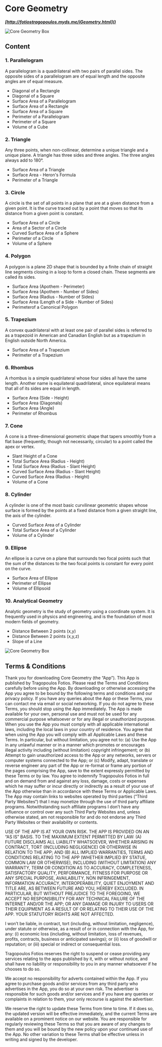 # Core Geometry
***[http://fotiostragopoulos.myds.me/iGeometry.html]()***

![Core Geometry Box](https://github.com/FotiosTragopoulos/CoreGeometry/blob/master/Graphics/CGPort.png)

## Content

### 1. Parallelogram

A parallelogram is a quadrilateral with two pairs of parallel sides. The opposite sides of a parallelogram are of equal length and the opposite angles are of equal measure.

* Diagonal of a Rectangle
* Diagonal of a Square
* Surface Area of a Parallelogram
* Surface Area of a Rectangle
* Surface Area of a Square
* Perimeter of a Parallelogram
* Perimeter of a Square
* Volume of a Cube

### 2. Triangle

Any three points, when non-collinear, determine a unique triangle and a unique plane. A triangle has three sides and three angles. The three angles always add to 180°.

* Surface Area of a Triangle
* Surface Area - Heron's Formula
* Perimeter of a Triangle

### 3. Circle

A circle is the set of all points in a plane that are at a given distance from a given point. It is the curve traced out by a point that moves so that its distance from a given point is constant.

* Surface Area of a Circle
* Area of a Sector of a Circle
* Curved Surface Area of a Sphere
* Perimeter of a Circle
* Volume of a Sphere

### 4. Polygon

A polygon is a plane 2D shape that is bounded by a finite chain of straight line segments closing in a loop to form a closed chain. These segments are called its sides.

* Surface Area (Apothem - Perimeter)
* Surface Area (Apothem - Number of Sides)
* Surface Area (Radius - Number of Sides)
* Surface Area (Length of a Side - Number of Sides)
* Perimeterof a Canonical Polygon

### 5. Trapezium

A convex quadrilateral with at least one pair of parallel sides is referred to as a trapezoid in American and Canadian English but as a trapezium in English outside North America.

* Surface Area of a Trapezium
* Perimeter of a Trapezium

### 6. Rhombus

A rhombus is a simple quadrilateral whose four sides all have the same length. Another name is equilateral quadrilateral, since equilateral means that all of its sides are equal in length.

* Surface Area (Side - Height)
* Surface Area (Diagonals)
* Surface Area (Angle)
* Perimeter of Rhombus

### 7. Cone

A cone is a three-dimensional geometric shape that tapers smoothly from a flat base (frequently, though not necessarily, circular) to a point called the apex or vertex.

* Slant Height of a Cone
* Total Surface Area (Radius - Height)
* Total Surface Area (Radius - Slant Height)
* Curved Surface Area (Radius - Slant Height)
* Curved Surface Area (Radius - Height)
* Volume of a Cone

### 8. Cylinder

A cylinder is one of the most basic curvilinear geometric shapes whose surface is formed by the points at a fixed distance from a given straight line, the axis of the cylinder.

* Curved Surface Area of a Cylinder
* Total Surface Area of a Cylinder
* Volume of a Cylinder

### 9. Ellipse

An ellipse is a curve on a plane that surrounds two focal points such that the sum of the distances to the two focal points is constant for every point on the curve.

* Surface Area of Ellipse
* Perimeter of Ellipse
* Volume of Ellipsoid

### 10. Analytical Geometry

Analytic geometry is the study of geometry using a coordinate system. It is frequently used in physics and engineering, and is the foundation of most modern fields of geometry.

* Distance Between 2 points (x,y)
* Distance Between 2 points (x,y,z)
* Slope of a Line

![Core Geometry Box](http://macdown.uranusjr.com/static/images/logo-160.png)


## Terms & Conditions


Thank you for downloading Core Geometry (the “App”). This App is published by Tragopoulos Fotios. Please read the Terms and Conditions carefully before using the App. By downloading or otherwise accessing the App you agree to be bound by the following terms and conditions and our privacy policy. If you have any queries about the App or these Terms, you can contact me via email or social networking. If you do not agree to these Terms, you should stop using the App immediately.
The App is made available for your own, personal use and must not be used for any commercial purpose whatsoever or for any illegal or unauthorized purpose. When you use the App you must comply with all applicable international laws, including the local laws in your country of residence.
You agree that when using the App you will comply with all Applicable Laws and these Terms. In particular, but without limitation, you agree not to:
(a) Use the App in any unlawful manner or in a manner which promotes or encourages illegal activity including (without limitation) copyright infringement; or
(b) Attempt to gain unauthorized access to the App or any networks, servers or computer systems connected to the App; or
(c) Modify, adapt, translate or reverse engineer any part of the App or re-format or frame any portion of the pages comprising the App, save to the extent expressly permitted by these Terms or by law.
You agree to indemnify Tragopoulos Fotios in full and on demand from and against any loss, damage, costs or expenses which he may suffer or incur directly or indirectly as a result of your use of the App otherwise than in accordance with these Terms or Applicable Laws. The App may contain links to websites operated by third parties (“Third Party Websites“) that I may monetize through the use of third party affiliate programs. Notwithstanding such affiliate programs I don’t have any influence or control over any such Third Party Websites and, unless otherwise stated, am not responsible for and do not endorse any Third Party Websites or their availability or contents.

USE OF THE APP IS AT YOUR OWN RISK. THE APP IS PROVIDED ON AN “AS IS” BASIS. TO THE MAXIMUM EXTENT PERMITTED BY LAW: (A) FUTURE DISCLAIMS ALL LIABILITY WHATSOEVER, WHETHER ARISING IN CONTRACT, TORT (INCLUDING NEGLIGENCE) OR OTHERWISE IN RELATION TO THE APP; AND (B) ALL IMPLIED WARRANTIES, TERMS AND CONDITIONS RELATING TO THE APP (WHETHER IMPLIED BY STATUE, COMMON LAW OR OTHERWISE), INCLUDING (WITHOUT LIMITATION) ANY WARRANTY, TERM OR CONDITION AS TO ACCURACY, COMPLETENESS, SATISFACTORY QUALITY, PERFORMANCE, FITNESS FOR PURPOSE OR ANY SPECIAL PURPOSE, AVAILABILITY, NON INFRINGEMENT, INFORMATION ACCURACY, INTEROPERABILITY, QUIET ENJOYMENT AND TITLE ARE, AS BETWEEN FUTURE AND YOU, HEREBY EXCLUDED. IN PARTICULAR, BUT WITHOUT PREJUDICE TO THE FOREGOING, WE ACCEPT NO RESPONSIBILITY FOR ANY TECHNICAL FAILURE OF THE INTERNET AND/OR THE APP; OR ANY DAMAGE OR INJURY TO USERS OR THEIR EQUIPMENT AS A RESULT OF OR RELATING TO THEIR USE OF THE APP. YOUR STATUTORY RIGHTS ARE NOT AFFECTED.

I won’t be liable, in contract, tort (including, without limitation, negligence), under statute or otherwise, as a result of or in connection with the App, for any: (i) economic loss (including, without limitation, loss of revenues, profits, contracts, business or anticipated savings); or (ii) loss of goodwill or reputation; or (iii) special or indirect or consequential loss.

Tragopoulos Fotios reserves the right to suspend or cease providing any services relating to the apps published by it, with or without notice, and shall have no liability or responsibility to you in any manner whatsoever if he chooses to do so.

We accept no responsibility for adverts contained within the App. If you agree to purchase goods and/or services from any third party who advertises in the App, you do so at your own risk. The advertiser is responsible for such goods and/or services and if you have any queries or complaints in relation to them, your only recourse is against the advertiser.

We reserve the right to update these Terms from time to time. If it does so, the updated version will be effective immediately, and the current Terms are available on a prominent notice on our website. You are responsible for regularly reviewing these Terms so that you are aware of any changes to them and you will be bound by the new policy upon your continued use of the App. No other variation to these Terms shall be effective unless in writing and signed by the developer.
